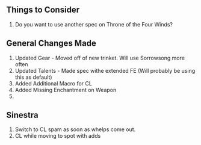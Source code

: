 ## Things to Consider
1. Do you want to use another spec on Throne of the Four Winds?

## General Changes Made
1. Updated Gear - Moved off of new trinket. Will use Sorrowsong more often
2. Updated Talents - Made spec withe extended FE (Will probably be using this as default)
3. Added Additional Macro for CL
4. Added Missing Enchantment on Weapon
5. 

## Sinestra
1. Switch to CL spam as soon as whelps come out. 
2. CL while moving to spot with adds